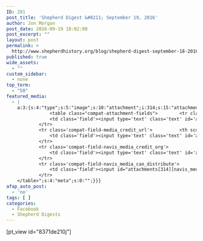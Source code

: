 ```yaml
---
ID: 281
post_title: 'Shepherd Digest &#8211; September 19, 2016'
author: Jon Morgan
post_date: 2016-09-19 18:02:00
post_excerpt: ""
layout: post
permalink: >
  http://www.shepherdhistory.org/blog/shepherd-digest-september-18-2016/
published: true
wide_assets:
  - ""
custom_sidebar:
  - none
top_term:
  - "50"
featured_media:
  - |
    a:3:{s:4:"type";s:5:"image";s:10:"attachment";i:314;s:15:"attachment_data";a:33:{s:2:"id";i:314;s:5:"title";s:13:"farmersmarket";s:8:"filename";s:17:"farmersmarket.jpg";s:3:"url";s:75:"http://www.shepherdhistory.org/wp-content/uploads/2016/09/farmersmarket.jpg";s:4:"link";s:84:"http://www.shepherdhistory.org/blog/shepherd-digest-september-18-2016/farmersmarket/";s:3:"alt";s:0:"";s:6:"author";s:1:"1";s:11:"description";s:0:"";s:7:"caption";s:0:"";s:4:"name";s:13:"farmersmarket";s:6:"status";s:7:"inherit";s:10:"uploadedTo";i:281;s:4:"date";i:1474250167000;s:8:"modified";i:1474250167000;s:9:"menuOrder";i:0;s:4:"mime";s:10:"image/jpeg";s:4:"type";s:5:"image";s:7:"subtype";s:4:"jpeg";s:4:"icon";s:67:"http://www.shepherdhistory.org/wp-includes/images/media/default.png";s:13:"dateFormatted";s:18:"September 19, 2016";s:6:"nonces";a:3:{s:6:"update";s:10:"86d94d21d7";s:6:"delete";s:10:"0141fe5750";s:4:"edit";s:10:"ba84b33d01";}s:8:"editLink";s:69:"http://www.shepherdhistory.org/wp-admin/post.php?post=314&action=edit";s:4:"meta";b:0;s:10:"authorName";s:10:"Jon Morgan";s:14:"uploadedToLink";s:69:"http://www.shepherdhistory.org/wp-admin/post.php?post=281&action=edit";s:15:"uploadedToTitle";s:36:"Shepherd Digest - September 18, 2016";s:15:"filesizeInBytes";i:427303;s:21:"filesizeHumanReadable";s:6:"417 KB";s:5:"sizes";a:4:{s:9:"thumbnail";a:4:{s:6:"height";i:140;s:5:"width";i:140;s:3:"url";s:83:"http://www.shepherdhistory.org/wp-content/uploads/2016/09/farmersmarket-140x140.jpg";s:11:"orientation";s:9:"landscape";}s:6:"medium";a:4:{s:6:"height";i:252;s:5:"width";i:336;s:3:"url";s:83:"http://www.shepherdhistory.org/wp-content/uploads/2016/09/farmersmarket-336x252.jpg";s:11:"orientation";s:9:"landscape";}s:5:"large";a:4:{s:6:"height";i:578;s:5:"width";i:771;s:3:"url";s:83:"http://www.shepherdhistory.org/wp-content/uploads/2016/09/farmersmarket-771x578.jpg";s:11:"orientation";s:9:"landscape";}s:4:"full";a:4:{s:3:"url";s:75:"http://www.shepherdhistory.org/wp-content/uploads/2016/09/farmersmarket.jpg";s:6:"height";i:1224;s:5:"width";i:1632;s:11:"orientation";s:9:"landscape";}}s:6:"height";i:1224;s:5:"width";i:1632;s:11:"orientation";s:9:"landscape";s:6:"compat";a:2:{s:4:"item";s:1710:"<input type="hidden" name="attachments[314][menu_order]" value="0" /><p class="media-types media-types-required-info">Required fields are marked <span class="required">*</span></p>
    			<table class="compat-attachment-fields">		<tr class='compat-field-media_credit'>			<th scope='row' class='label'><label for='attachments-314-media_credit'><span class='alignleft'>Credit</span><br class='clear' /></label></th>
    			<td class='field'><input type='text' class='text' id='attachments-314-media_credit' name='attachments[314][media_credit]' value=''  /></td>
    		</tr>
    		<tr class='compat-field-media_credit_url'>			<th scope='row' class='label'><label for='attachments-314-media_credit_url'><span class='alignleft'>Credit URL</span><br class='clear' /></label></th>
    			<td class='field'><input type='text' class='text' id='attachments-314-media_credit_url' name='attachments[314][media_credit_url]' value=''  /></td>
    		</tr>
    		<tr class='compat-field-navis_media_credit_org'>			<th scope='row' class='label'><label for='attachments-314-navis_media_credit_org'><span class='alignleft'>Organization</span><br class='clear' /></label></th>
    			<td class='field'><input type='text' class='text' id='attachments-314-navis_media_credit_org' name='attachments[314][navis_media_credit_org]' value=''  /></td>
    		</tr>
    		<tr class='compat-field-navis_media_can_distribute'>			<th scope='row' class='label'><label for='attachments-314-navis_media_can_distribute'><span class='alignleft'>Can<br />distribute?</span><br class='clear' /></label></th>
    			<td class='field'><input id="attachments[314][navis_media_can_distribute]" name="attachments[314][navis_media_can_distribute]" type="checkbox" value="1"  /></td>
    		</tr>
    </table>";s:4:"meta";s:0:"";}}}
afap_auto_post:
  - 'no'
tags: [ ]
categories:
  - Facebook
  - Shepherd Digests
---
```

[pt_view id="8371de210j"]